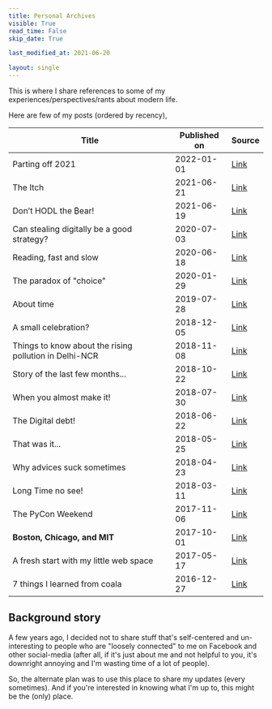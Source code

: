 ```yaml
---
title: Personal Archives
visible: True
read_time: False
skip_date: True

last_modified_at: 2021-06-20

layout: single
---
```


This is where I share references to some of my experiences/perspectives/rants about modern life.

Here are few of my posts (ordered by recency),

| Title             | Published on | Source                                             |
|-------------------|--------------|----------------------------------------------------|
| Parting off 2021 | 2022-01-01 | [Link](https://www.satwikkansal.xyz/archives/personal/Parting-off-2021/) |
| The Itch | 2021-06-21 | [Link](/archives/personal/the-itch) | 
| Don’t HODL the ₿ear! | 2021-06-19 | [Link](https://satwikkansal.medium.com/dont-hodl-the-ear-8636ee9ca2d0) | 
| Can stealing digitally be a good strategy? | 2020-07-03 | [Link](https://medium.com/@satwikkansal/can-stealing-be-a-good-strategy-75e5dcb473ea) |
| Reading, fast and slow| 2020-06-18 | [Link](https://medium.com/@satwikkansal/reading-fast-and-slow-f3b5c41d444d) |
| The paradox of "choice" | 2020-01-29 | [Link](https://medium.com/@satwikkansal/the-paradox-of-choice-673ffc6271ce) |
| About time | 2019-07-28 | [Link](/archives/posts/personal/about-time/)
| A small celebration? | 2018-12-05 | [Link](/archives/posts/personal/python/A-small-celebration/)
| Things to know about the rising pollution in Delhi-NCR | 2018-11-08 | [Link](https://medium.com/the-gullible-indian/things-to-know-about-rising-pollution-in-delhi-ncr-3b9474ef518a) |
| Story of the last few months... | 2018-10-22 | [Link](/archives/posts/personal/story-of-last-few-months/)
| When you almost make it!      | 2018-07-30   | [Link](/archives/posts/personal/when-you-almost-make-it/)      |
| The Digital debt!      | 2018-06-22   | [Link](/archives/posts/personal/the-digital-debt/)      |
| That was it...      | 2018-05-25   | [Link](/archives/posts/personal/That-was-it/)      |
| Why advices suck sometimes      | 2018-04-23   | [Link](/archives/posts/personal/why-advices-suck-sometimes/)      |
| Long Time no see! | 2018-03-11   | [Link](/archives/posts/personal/Long-Time-No-See/) |
| The PyCon Weekend | 2017-11-06 | [Link](/archives/posts/personal/python/The-PyCon-Weekend/) |
| **Boston, Chicago, and MIT** | 2017-10-01 | [Link](/archives/posts/personal/a-week-at-MIT/) |
| A fresh start with my little web space | 2017-05-17 | [Link](/archives/posts/personal/a-fresh-start/) |
| 7 things I learned from coala | 2016-12-27 | [Link](/archives/posts/oss/7-things-i-learned-from-coala/) |

## Background story

A few years ago, I decided not to share stuff that's self-centered and un-interesting to people who are "loosely connected" to me on Facebook and other social-media (after all, if it's just about me and not helpful to you, it's downright annoying and I'm wasting time of a lot of people).

So, the alternate plan was to use this place to share my updates (every sometimes). And if you're interested in knowing what I'm up to, this might be the (only) place.
